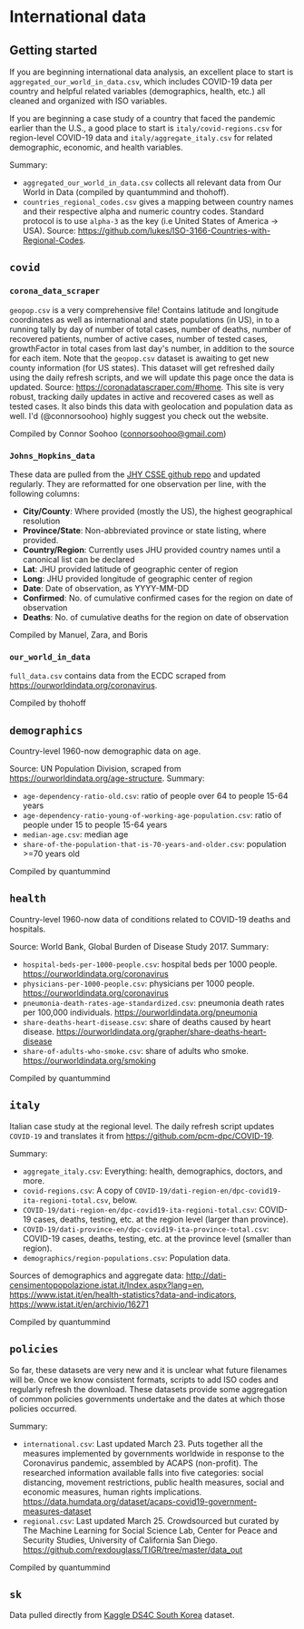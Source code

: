 # International data

## Getting started
If you are beginning international data analysis, an excellent place to start is `aggregated_our_world_in_data.csv`, which includes COVID-19 data per country and helpful related variables (demographics, health, etc.) all cleaned and organized with ISO variables.

If you are beginning a case study of a country that faced the pandemic earlier than the U.S., a good place to start is `italy/covid-regions.csv` for region-level COVID-19 data and `italy/aggregate_italy.csv` for related demographic, economic, and health variables.

Summary:
* `aggregated_our_world_in_data.csv` collects all relevant data from Our World in Data (compiled by quantummind and thohoff).
* `countries_regional_codes.csv` gives a mapping between country names and their respective alpha and numeric country codes. Standard protocol is to use `alpha-3` as the key (i.e United States of America -> USA). Source: https://github.com/lukes/ISO-3166-Countries-with-Regional-Codes. 


## `covid`

### `corona_data_scraper`

`geopop.csv` is a very comprehensive file! Contains latitude and longitude coordinates as well as international and state populations (in US), in to a running tally by day of number of total cases, number of deaths, number of recovered patients, number of active cases, number of tested cases, growthFactor in total cases from last day's number, in addition to the source for each item. Note that the `geopop.csv` dataset is awaiting to get new county information (for US states). This dataset will get refreshed daily using the daily refresh scripts, and we will update this page once the data is updated.
Source: https://coronadatascraper.com/#home. This site is very robust, tracking daily updates in active and recovered cases as well as tested cases. It also binds this data with geolocation and population data as well. I'd (@connorsoohoo) highly suggest you check out the website.

Compiled by Connor Soohoo (connorsoohoo@gmail.com)


### `Johns_Hopkins_data`
These data are pulled from the [JHY CSSE github repo](https://github.com/CSSEGISandData/COVID-19/tree/master/csse_covid_19_data) and updated regularly. They are reformatted for one observation per line, with the following columns:

- **City/County**: Where provided (mostly the US), the highest geographical resolution
- **Province/State**: Non-abbreviated province or state listing, where provided.
- **Country/Region**: Currently uses JHU provided country names until a canonical list can be declared
- **Lat**: JHU provided latitude of geographic center of region
- **Long**: JHU provided longitude of geographic center of region
- **Date**: Date of observation, as YYYY-MM-DD
- **Confirmed**: No. of cumulative confirmed cases for the region on date of observation
- **Deaths**: No. of cumulative deaths for the region on date of observation

Compiled by Manuel, Zara, and Boris


### `our_world_in_data`

`full_data.csv` contains data from the ECDC scraped from https://ourworldindata.org/coronavirus.

Compiled by thohoff


## `demographics`

Country-level 1960-now demographic data on age.

Source: UN Population Division, scraped from https://ourworldindata.org/age-structure.
Summary:
* `age-dependency-ratio-old.csv`: ratio of people over 64 to people 15-64 years
* `age-dependency-ratio-young-of-working-age-population.csv`: ratio of people under 15 to people 15-64 years
* `median-age.csv`: median age
* `share-of-the-population-that-is-70-years-and-older.csv`: population >=70 years old

Compiled by quantummind


## `health`

Country-level 1960-now data of conditions related to COVID-19 deaths and hospitals.

Source: World Bank, Global Burden of Disease Study 2017.
Summary:
* `hospital-beds-per-1000-people.csv`: hospital beds per 1000 people. https://ourworldindata.org/coronavirus
* `physicians-per-1000-people.csv`: physicians per 1000 people. https://ourworldindata.org/coronavirus
* `pneumonia-death-rates-age-standardized.csv`: pneumonia death rates per 100,000 individuals. https://ourworldindata.org/pneumonia
* `share-deaths-heart-disease.csv`: share of deaths caused by heart disease. https://ourworldindata.org/grapher/share-deaths-heart-disease
* `share-of-adults-who-smoke.csv`: share of adults who smoke. https://ourworldindata.org/smoking

Compiled by quantummind


## `italy`

Italian case study at the regional level. The daily refresh script updates `COVID-19` and translates it from https://github.com/pcm-dpc/COVID-19.

Summary:
* `aggregate_italy.csv`: Everything: health, demographics, doctors, and more.
* `covid-regions.csv`: A copy of `COVID-19/dati-region-en/dpc-covid19-ita-regioni-total.csv`, below.
* `COVID-19/dati-region-en/dpc-covid19-ita-regioni-total.csv`: COVID-19 cases, deaths, testing, etc. at the region level (larger than province).
* `COVID-19/dati-province-en/dpc-covid19-ita-province-total.csv`: COVID-19 cases, deaths, testing, etc. at the province level (smaller than region).
* `demographics/region-populations.csv`: Population data.

Sources of demographics and aggregate data: http://dati-censimentopopolazione.istat.it/Index.aspx?lang=en, https://www.istat.it/en/health-statistics?data-and-indicators, https://www.istat.it/en/archivio/16271

Compiled by quantummind


## `policies`

So far, these datasets are very new and it is unclear what future filenames will be. Once we know consistent formats, scripts to add ISO codes and regularly refresh the download. These datasets provide some aggregation of common policies governments undertake and the dates at which those policies occurred.

Summary:
* `international.csv`: Last updated March 23. Puts together all the measures implemented by governments worldwide in response to the Coronavirus pandemic, assembled by ACAPS (non-profit). The researched information available falls into five categories: social distancing, movement restrictions, public health measures, social and economic measures, human rights implications. https://data.humdata.org/dataset/acaps-covid19-government-measures-dataset
* `regional.csv`: Last updated March 25. Crowdsourced but curated by The Machine Learning for Social Science Lab, Center for Peace and Security Studies, University of California San Diego. https://github.com/rexdouglass/TIGR/tree/master/data_out

Compiled by quantummind


## `sk`

Data pulled directly from [Kaggle DS4C South Korea](https://www.kaggle.com/kimjihoo/coronavirusdataset/metadata) dataset.